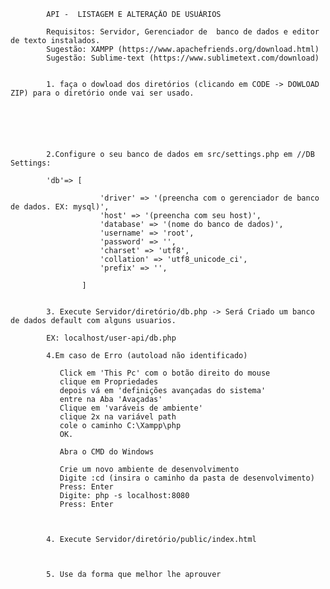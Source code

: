             API -  LISTAGEM E ALTERAÇÃO DE USUÁRIOS
            
            Requisitos: Servidor, Gerenciador de  banco de dados e editor de texto instalados.
            Sugestão: XAMPP (https://www.apachefriends.org/download.html)
            Sugestão: Sublime-text (https://www.sublimetext.com/download)


            1. faça o dowload dos diretórios (clicando em CODE -> DOWLOAD ZIP) para o diretório onde vai ser usado.

            
               
               
        

            2.Configure o seu banco de dados em src/settings.php em //DB Settings:

            'db'=> [

                        'driver' => '(preencha com o gerenciador de banco de dados. EX: mysql)',
                        'host' => '(preencha com seu host)',
                        'database' => '(nome do banco de dados)',
                        'username' => 'root',
                        'password' => '',
                        'charset' => 'utf8',
                        'collation' => 'utf8_unicode_ci',
                        'prefix' => '',

                    ]

             
            3. Execute Servidor/diretório/db.php -> Será Criado um banco de dados default com alguns usuarios.

            EX: localhost/user-api/db.php

            4.Em caso de Erro (autoload não identificado)
            
               Click em 'This Pc' com o botão direito do mouse
               clique em Propriedades
               depois vá em 'definições avançadas do sistema'
               entre na Aba 'Avaçadas'
               Clique em 'varáveis de ambiente'
               clique 2x na variável path
               cole o caminho C:\Xampp\php
               OK.
               
               Abra o CMD do Windows
               
               Crie um novo ambiente de desenvolvimento
               Digite :cd (insira o caminho da pasta de desenvolvimento) 
               Press: Enter
               Digite: php -s localhost:8080
               Press: Enter
               
               

            4. Execute Servidor/diretório/public/index.html 



            5. Use da forma que melhor lhe aprouver



